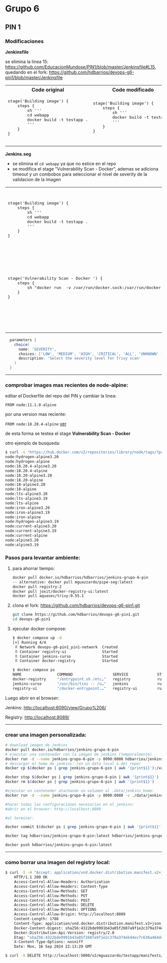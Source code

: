 
# Grupo 6

## PIN 1

### Modificaciones

**Jenkinsfile**

se elimina la linea 15: <https://github.com/EducacionMundose/PIN1/blob/master/Jenkinsfile#L15>, quedando en el fork: <https://github.com/hdbarrios/devops-g6-pin1/blob/master/Jenkinsfile>

<table>
  <tr>
    <th>Code original</th>
    <th>Code modificado</th>
  </tr>
  <tr>
    <td>
      <pre>
stage('Building image') {
    steps {
        sh '''
        cd webapp
        docker build -t testapp .
        '''
    }
}
      </pre>
    </td>
    <td>
      <pre>
stage('Building image') {
    steps {
        sh '''
        docker build -t testapp .
        '''
    }
}
      </pre>
    </td>
  </tr>
</table>

**Jenkins.seg**
- se elimina el `cd webapp` ya que no estice en el repo
- se modifica el stage "Vulnerability Scan - Docker", ademas se adiciona timeout y un combobox para seleccionar el nivel de severity de la validacion de la imagen
<table>
  <tr>
    <th>Code original</th>
    <th>Code modificado</th>
  </tr>
  <tr>
    <td>
      <pre>
stage('Building image') {
    steps {
        sh '''
        cd webapp
        docker build -t testapp .
        '''
    }
}
      </pre>
    </td>
    <td>
      <pre>
stage('Building image') {
    steps {
        sh '''
        docker build -t testapp .
        '''
    }
}
      </pre>
    </td>
  </tr>
  <tr>
    <td>
      <pre>
stage('Vulnerability Scan - Docker ') {
    steps {
        sh "docker run  -v /var/run/docker.sock:/var/run/docker.sock aquasec/trivy image --severity=critical 127.0.0.1:5000/mguazzardo/testapp"        
    }
}
     </pre>
    </td>
    <td>
      <pre>
stage('Vulnerability Scan - Docker ') {
    steps {
        timeout(time: 20, unit: 'MINUTES') {
          script {
            def severity = ''
            if (params.SEVERITY == 'ALL') {
            severity = 'UNKNOWN,LOW,MEDIUM,HIGH,CRITICAL'
            } else {
                severity = params.SEVERITY
            }
            sh "docker run  -v /var/run/docker.sock:/var/run/docker.sock aquasec/trivy:0.55.1 image --severity=${severity} 127.0.0.1:5000/mguazzardo/testapp"
            }
        }
    }
}
      </pre>
    </td>
    </tf>
</table>

```groovy
  parameters {
    choice(
      name: 'SEVERITY',
      choices: ['LOW', 'MEDIUM', 'HIGH', 'CRITICAL', 'ALL', 'UNKNOWN' ],
      description: 'Select the severity level for Trivy scan'
    )
  }
```
---

### comprobar images mas recientes de node-alpine:

editar el Dockerfile del repo del PIN y cambiar la linea:

`FROM node:11.1.0-alpine`

por una version mas reciente:

`FROM node:18.20.4-alpine` [ver](https://hub.docker.com/_/node/tags)

de esta forma se testea el stage **Vulnerability Scan - Docker**

otro ejemplo de busqueda:
```sh 
$ curl -s "https://hub.docker.com/v2/repositories/library/node/tags/?page_size=20" | jq -r '.results[] | "node:\(.name)"'
node:hydrogen-alpine3.20
node:hydrogen-alpine
node:18.20.4-alpine3.20
node:18.20.4-alpine
node:18.20-alpine3.20
node:18.20-alpine
node:18-alpine3.20
node:18-alpine
node:lts-alpine3.20
node:lts-alpine3.19
node:lts-alpine
node:iron-alpine3.20
node:iron-alpine3.19
node:iron-alpine
node:hydrogen-alpine3.19
node:current-alpine3.20
node:current-alpine3.19
node:current-alpine
node:alpine3.20
node:alpine3.19

```

### Pasos para levantar ambiente:

1. para ahorrar tiempo:
    ```sh
    docker pull docker.io/hdbarrios/hdbarrios/jenkins-grupo-6-pin
    -- alternativo: docker pull mguazzardo/pipe-seg:latest
    docker pull registry:2
    docker pull joxit/docker-registry-ui:latest
    docker pull aquasec/trivy:0.55.1
    ```

2. clona el fork: https://github.com/hdbarrios/devops-g6-pin1.git

   ```sh
   git clone https://github.com/hdbarrios/devops-g6-pin1.git
   cd devops-g6-pin1
   ```

3. ejecutar docker compose:

    ```sh
    $ docker compose up -d
    [+] Running 4/4
     ⠿ Network devops-g6-pin1_pin1-network  Created                         0.1s
     ⠿ Container registry-ui                Started                         0.5s
     ⠿ Container jenkins-curso              Started                         0.4s
     ⠿ Container docker-registry            Started                         0.5s

    $ docker compose ps
    NAME                COMMAND                  SERVICE             STATUS              PORTS
    docker-registry     "/entrypoint.sh /etc…"   registry            running             0.0.0.0:5000->5000/tcp, :::5000->5000/tcp
    jenkins-curso       "/usr/bin/tini -- /u…"   jenkins             running             0.0.0.0:8088->8080/tcp, :::8088->8080/tcp
    registry-ui         "/docker-entrypoint.…"   registry-ui         running             0.0.0.0:8089->80/tcp, :::8089->80/tcp

    ```

Luego abrir en el browser:

Jenkins: <http://localhost:8090/view/Grupo%206/>

Registry: <http://localhost:8089/>

---

### crear una imagen personalizada:

```sh
# download imagen de jenkins
docker pull docker.io/hdbarrios/jenkins-grupo-6-pin
# ejecutar una contenedor con la imagen de jenkins (temporalmente)
docker run -d --name jenkins-grupo-6-pin -p 8090:8080 hdbarrios/jenkins-grupo-6-pin
# descargar el home de jenkins: (en un data local o del repo)
docker cp $(docker ps | grep jenkins-grupo-6-pin | awk '{print$1}'):/var/jenkins_home ./data/

docker stop $(docker ps | grep jenkins-grupo-6-pin | awk '{print$1}')
docker rm $(docker ps | grep jenkins-grupo-6-pin | awk '{print$1}')

#ejecutar un contenedor atachando un volumen al .data/jenkins_home:
docker run -d --name jenkins-grupo-6-pin -p 8090:8080 -v ./data/jenkins_home:/var/jenkins_home hdbarrios/jenkins-grupo-6-pin

#hacer todas las configuraciones necesarias en el jenkins:
#abrir en el browser: http://localhost:8090

#al terminar:

docker commit $(docker ps | grep jenkins-grupo-6-pin | awk '{print$1}')

docker tag hdbarrios/jenkins-grupo-6-pin:latest hdbarrios/jenkins-grupo-6-pin:latest

docker push hdbarrios/jenkins-grupo-6-pin:latest

```

---

### como borrar una imagen del registry local:
```sh
$ curl -I -H "Accept: application/vnd.docker.distribution.manifest.v2+json" -X GET http://localhost:5000/v2/mguazzardo/testapp/manifests/latest
    HTTP/1.1 200 OK
    Access-Control-Allow-Headers: Authorization
    Access-Control-Allow-Headers: Content-Type
    Access-Control-Allow-Methods: GET
    Access-Control-Allow-Methods: PUT
    Access-Control-Allow-Methods: POST
    Access-Control-Allow-Methods: DELETE
    Access-Control-Allow-Methods: OPTIONS
    Access-Control-Allow-Origin: http://localhost:8089
    Content-Length: 1786
    Content-Type: application/vnd.docker.distribution.manifest.v2+json
    Docker-Content-Digest: sha256:4322bde9991b43a05f2607a9f1e2c379a374eb44ec7c636a464d47c17eda9aa3  # <<<< este es el digest >>>>
    Docker-Distribution-Api-Version: registry/2.0
    Etag: "sha256:4322bde9991b43a05f2607a9f1e2c379a374eb44ec7c636a464d47c17eda9aa3"
    X-Content-Type-Options: nosniff
    Date: Mon, 16 Sep 2024 22:13:29 GMT

$ curl -X DELETE http://localhost:5000/v2/mguazzardo/testapp/manifests/sha256:4322bde9991b43a05f2607a9f1e2c379a374eb44ec7c636a464d47c17eda9aa3
```
